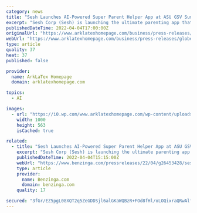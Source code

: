 ```yaml
---
category: news
title: "Sesh Launches AI-Powered Super Parent Helper App at ASU GSV Summit"
excerpt: "Sesh Corp (Sesh) is launching the ultimate parenting app that gives on-demand, real-time coaching to help parents navigate the most pressing childhood behavior struggles, starting with preventing tantrums."
publishedDateTime: 2022-04-04T17:00:00Z
originalUrl: "https://www.arklatexhomepage.com/business/press-releases/globenewswire/8515202/sesh-launches-ai-powered-super-parent-helper-app-at-asu-gsv-summit/"
webUrl: "https://www.arklatexhomepage.com/business/press-releases/globenewswire/8515202/sesh-launches-ai-powered-super-parent-helper-app-at-asu-gsv-summit/"
type: article
quality: 37
heat: 37
published: false

provider:
  name: ArkLaTex Homepage
  domain: arklatexhomepage.com

topics:
  - AI

images:
  - url: "https://i0.wp.com/www.arklatexhomepage.com/wp-content/uploads/sites/5/2022/04/0-2-e1649008573644.jpg?w=2000&#038;ssl=1"
    width: 1000
    height: 563
    isCached: true

related:
  - title: "Sesh Launches AI-Powered Super Parent Helper App at ASU GSV Summit"
    excerpt: "Sesh Corp (Sesh) is launching the ultimate parenting app that gives on-demand, real-time coaching to help parents navigate the most pressing childhood behavior struggles,"
    publishedDateTime: 2022-04-04T15:15:00Z
    webUrl: "https://www.benzinga.com/pressreleases/22/04/g26453428/sesh-launches-ai-powered-super-parent-helper-app-at-asu-gsv-summit"
    type: article
    provider:
      name: Benzinga.com
      domain: benzinga.com
    quality: 17

secured: "3fGr/EZ5pgL08XQT2q5ZeGDDSjl6alGKaWQBzR+FOd8fHl/oLOQixraQRwAlfS59ifvjb+Gku1LKcOkr7OLMv1JZoVJ5DHOtFf4k4NOynt6GSIIO88Jspaxl55Vzfdo6+VaSh/sYiTTWxvhodcGi/ta59c/M/PAd4HXympTbeMsrqy6r8l9df0/csdXZybArLyOQxHg2/j5FCEqCCTYghsHRqIdBSvMJtGdGaEoeIbWM/qhMBBUqtMI9yLRT2T5ZiwH5Zl6VYt9UkQHjcLHFexpYiu/ha9R1RkXUexBN6SMf5SRjRahSwJqJ1zekmblu7gbvIBiVwUmS8i1/wm0JImSKzPsXeNKzGGFszWFG5Ns=;z9mSd2sY9y3EUFXuT+PklQ=="
---
```


